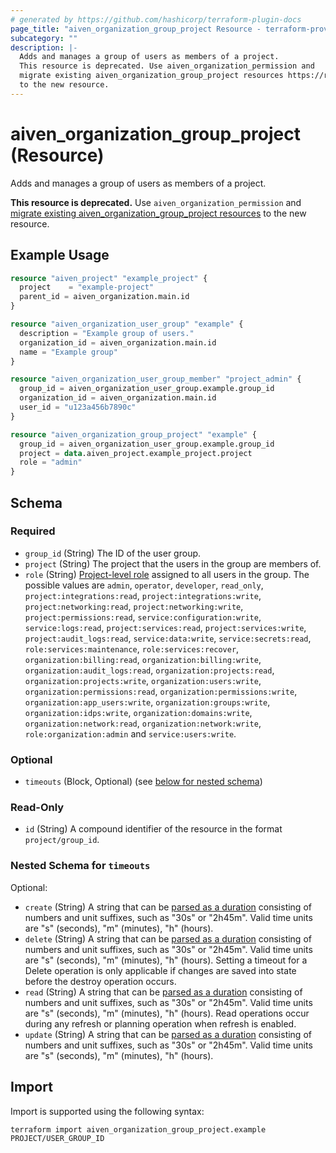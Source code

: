 ```yaml
---
# generated by https://github.com/hashicorp/terraform-plugin-docs
page_title: "aiven_organization_group_project Resource - terraform-provider-aiven"
subcategory: ""
description: |-
  Adds and manages a group of users as members of a project.
  This resource is deprecated. Use aiven_organization_permission and
  migrate existing aiven_organization_group_project resources https://registry.terraform.io/providers/aiven/aiven/latest/docs/guides/update-deprecated-resources
  to the new resource.
---
```


# aiven_organization_group_project (Resource)

Adds and manages a group of users as members of a project.

**This resource is deprecated.** Use `aiven_organization_permission` and
[migrate existing aiven_organization_group_project resources](https://registry.terraform.io/providers/aiven/aiven/latest/docs/guides/update-deprecated-resources) 
to the new resource.

## Example Usage

```terraform
resource "aiven_project" "example_project" {
  project    = "example-project"
  parent_id = aiven_organization.main.id
}

resource "aiven_organization_user_group" "example" {
  description = "Example group of users."
  organization_id = aiven_organization.main.id
  name = "Example group"
}

resource "aiven_organization_user_group_member" "project_admin" {
  group_id = aiven_organization_user_group.example.group_id
  organization_id = aiven_organization.main.id
  user_id = "u123a456b7890c" 
}

resource "aiven_organization_group_project" "example" {
  group_id = aiven_organization_user_group.example.group_id
  project = data.aiven_project.example_project.project
  role = "admin"
}
```

<!-- schema generated by tfplugindocs -->
## Schema

### Required

- `group_id` (String) The ID of the user group.
- `project` (String) The project that the users in the group are members of.
- `role` (String) [Project-level role](https://aiven.io/docs/platform/reference/project-member-privileges) assigned to all users in the group. The possible values are `admin`, `operator`, `developer`, `read_only`, `project:integrations:read`, `project:integrations:write`, `project:networking:read`, `project:networking:write`, `project:permissions:read`, `service:configuration:write`, `service:logs:read`, `project:services:read`, `project:services:write`, `project:audit_logs:read`, `service:data:write`, `service:secrets:read`, `role:services:maintenance`, `role:services:recover`, `organization:billing:read`, `organization:billing:write`, `organization:audit_logs:read`, `organization:projects:read`, `organization:projects:write`, `organization:users:write`, `organization:permissions:read`, `organization:permissions:write`, `organization:app_users:write`, `organization:groups:write`, `organization:idps:write`, `organization:domains:write`, `organization:network:read`, `organization:network:write`, `role:organization:admin` and `service:users:write`.

### Optional

- `timeouts` (Block, Optional) (see [below for nested schema](#nestedblock--timeouts))

### Read-Only

- `id` (String) A compound identifier of the resource in the format `project/group_id`.

<a id="nestedblock--timeouts"></a>
### Nested Schema for `timeouts`

Optional:

- `create` (String) A string that can be [parsed as a duration](https://pkg.go.dev/time#ParseDuration) consisting of numbers and unit suffixes, such as "30s" or "2h45m". Valid time units are "s" (seconds), "m" (minutes), "h" (hours).
- `delete` (String) A string that can be [parsed as a duration](https://pkg.go.dev/time#ParseDuration) consisting of numbers and unit suffixes, such as "30s" or "2h45m". Valid time units are "s" (seconds), "m" (minutes), "h" (hours). Setting a timeout for a Delete operation is only applicable if changes are saved into state before the destroy operation occurs.
- `read` (String) A string that can be [parsed as a duration](https://pkg.go.dev/time#ParseDuration) consisting of numbers and unit suffixes, such as "30s" or "2h45m". Valid time units are "s" (seconds), "m" (minutes), "h" (hours). Read operations occur during any refresh or planning operation when refresh is enabled.
- `update` (String) A string that can be [parsed as a duration](https://pkg.go.dev/time#ParseDuration) consisting of numbers and unit suffixes, such as "30s" or "2h45m". Valid time units are "s" (seconds), "m" (minutes), "h" (hours).

## Import

Import is supported using the following syntax:

```shell
terraform import aiven_organization_group_project.example PROJECT/USER_GROUP_ID
```
